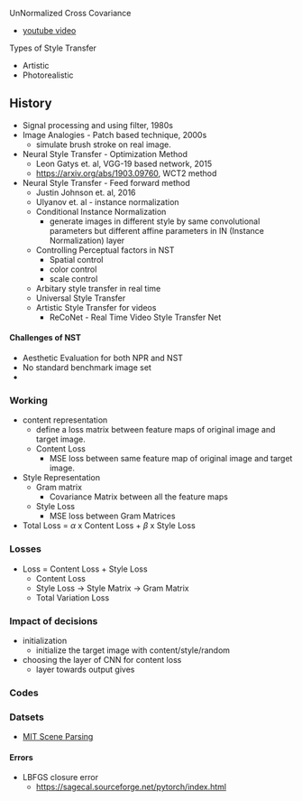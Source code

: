 UnNormalized Cross Covariance
- [youtube video](https://www.youtube.com/watch?v=6KGtaXR7yMU)

Types of Style Transfer
- Artistic 
- Photorealistic

## History
- Signal processing and using filter, 1980s
- Image Analogies - Patch based technique, 2000s  
	- simulate brush stroke on real image.
- Neural Style Transfer - Optimization Method
	- Leon Gatys et. al, VGG-19 based network, 2015
	- https://arxiv.org/abs/1903.09760, WCT2 method
- Neural Style Transfer - Feed forward method
	- Justin Johnson et. al, 2016
	- Ulyanov et. al - instance normalization
	- Conditional Instance Normalization
		- generate images in different style by same convolutional parameters but different affine parameters in IN (Instance Normalization) layer
	- Controlling Perceptual factors in NST
		- Spatial control
		- color control
		- scale control
	- Arbitary style transfer in real time
	- Universal Style Transfer
	- Artistic Style Transfer for videos
		- ReCoNet - Real Time Video Style Transfer Net
#### Challenges of NST
- Aesthetic Evaluation for both NPR and NST
- No standard benchmark image set
- 

### Working
- content representation
	- define a loss matrix between feature maps of original image and target image.
	- Content Loss
		- MSE loss between same feature map of original image and target image.
- Style Representation
	- Gram matrix
		- Covariance Matrix between all the feature maps
	- Style Loss
		- MSE loss between Gram Matrices
- Total Loss = $\alpha$ x Content Loss + $\beta$ x Style Loss

### Losses
- Loss = Content Loss + Style Loss
	- Content Loss
	- Style Loss -> Style Matrix -> Gram Matrix
	- Total Variation Loss
### Impact of decisions
- initialization
	- initialize the target image with content/style/random
- choosing the layer of CNN for content loss
	- layer towards output gives 
### Codes


### Datsets
- [MIT Scene Parsing](http://sceneparsing.csail.mit.edu/)


#### Errors
- LBFGS closure error
	- https://sagecal.sourceforge.net/pytorch/index.html